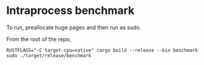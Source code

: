 # Intraprocess benchmark

To run, preallocate huge pages and then run as sudo.

From the root of the repo,

```
RUSTFLAGS="-C target-cpu=native" cargo build --release --bin benchmark
sudo ./target/release/benchmark
```